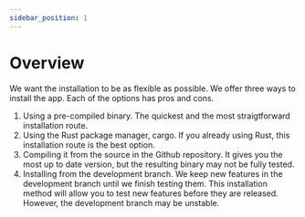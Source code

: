 ```yaml
---
sidebar_position: 1
---
```


# Overview

We want the installation to be as flexible as possible. We offer three ways to install the app. Each of the options has pros and cons.

1. Using a pre-compiled binary. The quickest and the most straigtforward installation route.
2. Using the Rust package manager, cargo. If you already using Rust, this installation route is the best option.
3. Compiling it from the source in the Github repository. It gives you the most up to date version, but the resulting binary may not be fully tested.
4. Installing from the development branch. We keep new features in the development branch until we finish testing them. This installation method will allow you to test new features before they are released. However, the development branch may be unstable.
